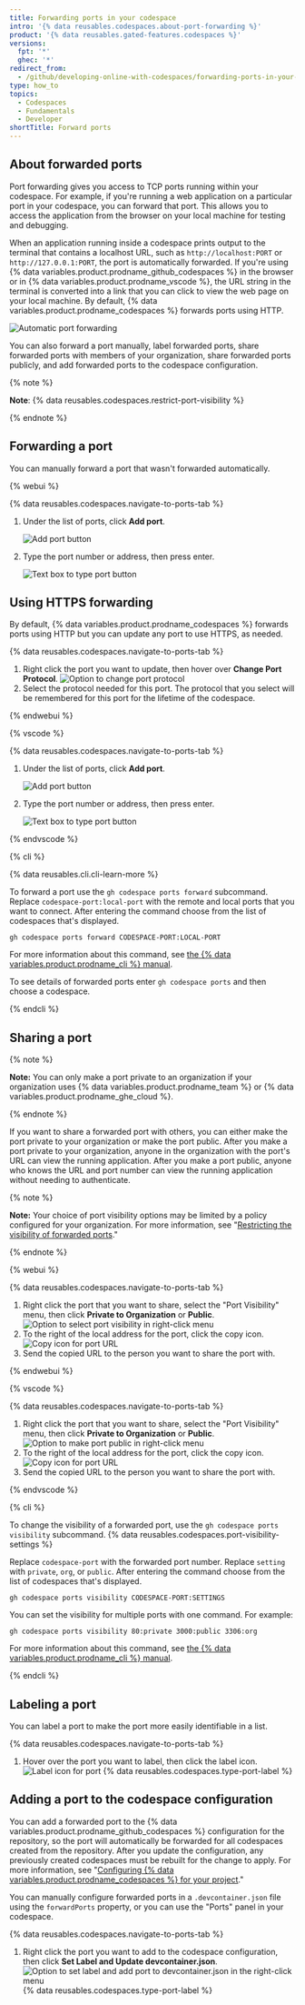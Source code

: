 ```yaml
---
title: Forwarding ports in your codespace
intro: '{% data reusables.codespaces.about-port-forwarding %}'
product: '{% data reusables.gated-features.codespaces %}'
versions:
  fpt: '*'
  ghec: '*'
redirect_from:
  - /github/developing-online-with-codespaces/forwarding-ports-in-your-codespace
type: how_to
topics:
  - Codespaces
  - Fundamentals
  - Developer
shortTitle: Forward ports
---
```


## About forwarded ports

Port forwarding gives you access to TCP ports running within your codespace. For example, if you're running a web application on a particular port in your codespace, you can forward that port. This allows you to access the application from the browser on your local machine for testing and debugging.

When an application running inside a codespace prints output to the terminal that contains a localhost URL, such as `http://localhost:PORT` or `http://127.0.0.1:PORT`, the port is automatically forwarded. If you're using {% data variables.product.prodname_github_codespaces %} in the browser or in {% data variables.product.prodname_vscode %}, the URL string in the terminal is converted into a link that you can click to view the web page on your local machine. By default, {% data variables.product.prodname_codespaces %} forwards ports using HTTP.

![Automatic port forwarding](/assets/images/help/codespaces/automatic-port-forwarding.png)

You can also forward a port manually, label forwarded ports, share forwarded ports with members of your organization, share forwarded ports publicly, and add forwarded ports to the codespace configuration.

{% note %}

**Note**: {% data reusables.codespaces.restrict-port-visibility %}

{% endnote %}

## Forwarding a port

You can manually forward a port that wasn't forwarded automatically.

{% webui %}

{% data reusables.codespaces.navigate-to-ports-tab %}
1. Under the list of ports, click **Add port**.

   ![Add port button](/assets/images/help/codespaces/add-port-button.png)

1. Type the port number or address, then press enter.

   ![Text box to type port button](/assets/images/help/codespaces/port-number-text-box.png)

## Using HTTPS forwarding

By default, {% data variables.product.prodname_codespaces %} forwards ports using HTTP but you can update any port to use HTTPS, as needed.

{% data reusables.codespaces.navigate-to-ports-tab %}
1. Right click the port you want to update, then hover over **Change Port Protocol**.
  ![Option to change port protocol](/assets/images/help/codespaces/update-port-protocol.png)
1. Select the protocol needed for this port. The protocol that you select will be remembered for this port for the lifetime of the codespace.

{% endwebui %}

{% vscode %}

{% data reusables.codespaces.navigate-to-ports-tab %}
1. Under the list of ports, click **Add port**.

   ![Add port button](/assets/images/help/codespaces/add-port-button.png)

1. Type the port number or address, then press enter.

   ![Text box to type port button](/assets/images/help/codespaces/port-number-text-box.png)

{% endvscode %}


{% cli %}

{% data reusables.cli.cli-learn-more %}

To forward a port use the `gh codespace ports forward` subcommand. Replace `codespace-port:local-port` with the remote and local ports that you want to connect. After entering the command choose from the list of codespaces that's displayed.

```shell
gh codespace ports forward CODESPACE-PORT:LOCAL-PORT
```

For more information about this command, see [the {% data variables.product.prodname_cli %} manual](https://cli.github.com/manual/gh_codespace_ports_forward).

To see details of forwarded ports enter `gh codespace ports` and then choose a codespace.

{% endcli %}

## Sharing a port

{% note %}

**Note:** You can only make a port private to an organization if your organization uses {% data variables.product.prodname_team %} or {% data variables.product.prodname_ghe_cloud %}.

{% endnote %}

If you want to share a forwarded port with others, you can either make the port private to your organization or make the port public. After you make a port private to your organization, anyone in the organization with the port's URL can view the running application. After you make a port public, anyone who knows the URL and port number can view the running application without needing to authenticate.

{% note %}

**Note:** Your choice of port visibility options may be limited by a policy configured for your organization. For more information, see "[Restricting the visibility of forwarded ports](/codespaces/managing-codespaces-for-your-organization/restricting-the-visibility-of-forwarded-ports)."

{% endnote %}

{% webui %}

{% data reusables.codespaces.navigate-to-ports-tab %}
1. Right click the port that you want to share, select the "Port Visibility" menu, then click **Private to Organization** or **Public**.
  ![Option to select port visibility in right-click menu](/assets/images/help/codespaces/make-public-option.png)
1. To the right of the local address for the port, click the copy icon.
  ![Copy icon for port URL](/assets/images/help/codespaces/copy-icon-port-url.png)
1. Send the copied URL to the person you want to share the port with.

{% endwebui %}

{% vscode %}

{% data reusables.codespaces.navigate-to-ports-tab %}
1. Right click the port that you want to share, select the "Port Visibility" menu, then click **Private to Organization** or **Public**.
  ![Option to make port public in right-click menu](/assets/images/help/codespaces/make-public-option.png)
1. To the right of the local address for the port, click the copy icon.
  ![Copy icon for port URL](/assets/images/help/codespaces/copy-icon-port-url.png)
1. Send the copied URL to the person you want to share the port with.

{% endvscode %}

{% cli %}

To change the visibility of a forwarded port, use the `gh codespace ports visibility` subcommand. {% data reusables.codespaces.port-visibility-settings %}

Replace `codespace-port` with the forwarded port number. Replace `setting` with `private`, `org`, or `public`. After entering the command choose from the list of codespaces that's displayed.

```shell
gh codespace ports visibility CODESPACE-PORT:SETTINGS
```

You can set the visibility for multiple ports with one command. For example:

```shell
gh codespace ports visibility 80:private 3000:public 3306:org
```

For more information about this command, see [the {% data variables.product.prodname_cli %} manual](https://cli.github.com/manual/gh_codespace_ports_visibility).

{% endcli %}

## Labeling a port

You can label a port to make the port more easily identifiable in a list.

{% data reusables.codespaces.navigate-to-ports-tab %}
1. Hover over the port you want to label, then click the label icon.
  ![Label icon for port](/assets/images/help/codespaces/label-icon.png)
{% data reusables.codespaces.type-port-label %}

## Adding a port to the codespace configuration

You can add a forwarded port to the {% data variables.product.prodname_github_codespaces %} configuration for the repository, so the port will automatically be forwarded for all codespaces created from the repository. After you update the configuration, any previously created codespaces must be rebuilt for the change to apply. For more information, see "[Configuring {% data variables.product.prodname_codespaces %} for your project](/codespaces/setting-up-your-codespace/configuring-codespaces-for-your-project#applying-configuration-changes-to-a-codespace)."

You can manually configure forwarded ports in a `.devcontainer.json` file using the `forwardPorts` property, or you can use the "Ports" panel in your codespace.

{% data reusables.codespaces.navigate-to-ports-tab %}
1. Right click the port you want to add to the codespace configuration, then click **Set Label and Update devcontainer.json**.
  ![Option to set label and add port to devcontainer.json in the right-click menu](/assets/images/help/codespaces/update-devcontainer-to-add-port-option.png)
{% data reusables.codespaces.type-port-label %}
